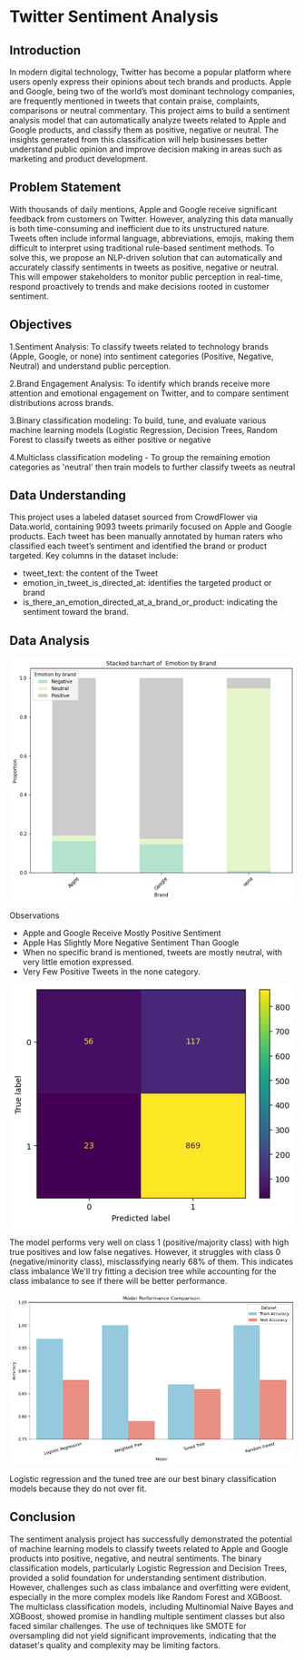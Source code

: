 # Twitter Sentiment Analysis

## Introduction

In modern digital technology, Twitter has become a popular platform where users openly express their opinions about tech brands and products. Apple and Google, being two of the world’s most dominant technology companies, are frequently mentioned in tweets that contain praise, complaints, comparisons or neutral commentary. This project aims to build a sentiment analysis model that can automatically analyze tweets related to Apple and Google products, and classify them as positive, negative or neutral. The insights generated from this classification will help businesses better understand public opinion and improve decision making in areas such as marketing and product development.

## Problem Statement

With thousands of daily mentions, Apple and Google receive significant feedback from customers on Twitter. However, analyzing this data manually is both time-consuming and inefficient due to its unstructured nature. Tweets often include informal language, abbreviations, emojis, making them difficult to interpret using traditional rule-based sentiment methods. To solve this, we propose an NLP-driven solution that can automatically and accurately classify sentiments in tweets as positive, negative or neutral. This will empower stakeholders to monitor public perception in real-time, respond proactively to trends and make decisions rooted in customer sentiment.

## Objectives

1.Sentiment Analysis: To classify tweets related to technology brands (Apple, Google, or none) into sentiment categories (Positive, Negative, Neutral) and understand public perception.

2.Brand Engagement Analysis: To identify which brands receive more attention and emotional engagement on Twitter, and to compare sentiment distributions across brands.

3.Binary classification modeling: To build, tune, and evaluate various machine learning models (Logistic Regression, Decision Trees, Random Forest to classify tweets as either positive or negative

4.Multiclass classification modeling - To group the remaining emotion categories as 'neutral' then train models to further classify tweets as neutral

## Data Understanding

This project uses a labeled dataset sourced from CrowdFlower via Data.world, containing 9093 tweets primarily focused on Apple and Google products. Each tweet has been manually annotated by human raters who classified each tweet’s sentiment and identified the brand or product targeted.
Key columns in the dataset include:

- tweet_text: the content of the Tweet
- emotion_in_tweet_is_directed_at: identifies the targeted product or brand
- is_there_an_emotion_directed_at_a_brand_or_product: indicating the sentiment toward the brand.

## Data Analysis

![Stacked bar chat](images/output3.png)

Observations
- Apple and Google Receive Mostly Positive Sentiment
- Apple Has Slightly More Negative Sentiment Than Google
- When no specific brand is mentioned, tweets are mostly neutral, with very little emotion expressed.
- Very Few Positive Tweets in the none category.

![Confusion matrix](images/output22.png)

The model performs very well on class 1 (positive/majority class) with high true positives and low false negatives. However, it struggles with class 0 (negative/minority class), misclassifying nearly 68% of them. This indicates class imbalance We'll try fitting a decision tree while accounting for the class imbalance to see if there will be better performance.

![Model perfomance comparisson](images/output.png)

Logistic regression and the tuned tree are our best binary classification models because they do not over fit.

## Conclusion

The sentiment analysis project has successfully demonstrated the potential of machine learning models to classify tweets related to Apple and Google products into positive, negative, and neutral sentiments. The binary classification models, particularly Logistic Regression and Decision Trees, provided a solid foundation for understanding sentiment distribution. However, challenges such as class imbalance and overfitting were evident, especially in the more complex models like Random Forest and XGBoost.
The multiclass classification models, including Multinomial Naive Bayes and XGBoost, showed promise in handling multiple sentiment classes but also faced similar challenges. The use of techniques like SMOTE for oversampling did not yield significant improvements, indicating that the dataset's quality and complexity may be limiting factors.


